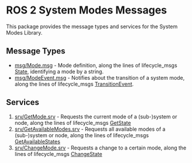 # ROS 2 System Modes Messages

This package provides the message types and services for the System Modes Library.

## Message Types

* [msg/Mode.msg](./msg/Mode.msg) - Mode definition, along the lines of lifecycle_msgs [State](https://github.com/ros2/rcl_interfaces/blob/master/lifecycle_msgs/msg/State.msg), identifying a mode by a string.
* [msg/ModeEvent.msg](./msg/Mode.msg) - Notifies about the transition of a system mode, along the lines of lifecycle_msgs [TransitionEvent](https://github.com/ros2/rcl_interfaces/blob/master/lifecycle_msgs/msg/TransitionEvent.msg).

## Services

1. [srv/GetMode.srv](./srv/GetMode.srv) - Requests the current mode of a (sub-)system or node, along the lines of lifecycle_msgs [GetState](https://github.com/ros2/rcl_interfaces/blob/master/lifecycle_msgs/srv/GetState.srv)
2. [srv/GetAvailableModes.srv](./srv/GetAvailableModes.srv) - Requests all available modes of a (sub-)system or node, along the lines of lifecycle_msgs [GetAvailableStates](https://github.com/ros2/rcl_interfaces/blob/master/lifecycle_msgs/srv/GetAvailableStates.srv)
3. [srv/ChangeMode.srv](./srv/ChangeMode.srv) - Requests a change to a certain mode, along the lines of lifecycle_msgs [ChangeState](https://github.com/ros2/rcl_interfaces/blob/master/lifecycle_msgs/srv/ChangeState.srv)
